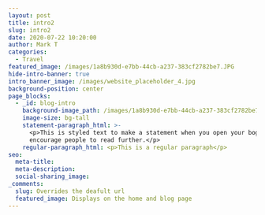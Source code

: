 ```yaml
---
layout: post
title: intro2
slug: intro2
date: 2020-07-22 10:20:00
author: Mark T
categories:
  - Travel
featured_image: /images/1a8b930d-e7bb-44cb-a237-383cf2782be7.JPG
hide-intro-banner: true
intro_banner_image: /images/website_placeholder_4.jpg
background-position: center
page_blocks:
  - _id: blog-intro
    background-image_path: /images/1a8b930d-e7bb-44cb-a237-383cf2782be7.JPG
    image-size: bg-tall
    statement-paragraph_html: >-
      <p>This is styled text to make a statement when you open your bog post to
      encourage people to read further.</p>
    regular-paragraph_html: <p>This is a regular paragraph</p>
seo:
  meta-title:
  meta-description:
  social-sharing_image:
_comments:
  slug: Overrides the deafult url
  featured_image: Displays on the home and blog page
---
```


